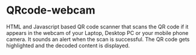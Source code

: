 # QRcode-webcam
HTML and Javascript based QR code scanner that scans the QR code 
if it appears in the webcam of your Laptop, Desktop PC or your 
mobile phone camera. It sounds an alert when the scan is successful.
The QR code gets highlighted and the decoded content is displayed.
